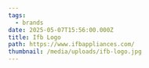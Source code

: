 ```yaml
---
tags:
  - brands
date: 2025-05-07T15:56:00.000Z
title: Ifb Logo
path: https://www.ifbappliances.com/
thumbnail: /media/uploads/ifb-logo.jpg
---
```

